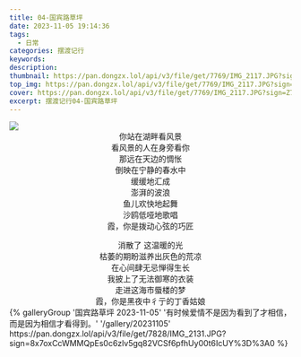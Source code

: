 ```yaml
---
title: 04-国宾路草坪
date: 2023-11-05 19:14:36
tags:
  - 日常
categories: 摆渡记行
keywords:
description:
thumbnail: https://pan.dongzx.lol/api/v3/file/get/7769/IMG_2117.JPG?sign=Z7QMULn8afGLFKVgMOiT5-gre0LOJ1yWy1eZBjz54HI%3D%3A0
top_img: https://pan.dongzx.lol/api/v3/file/get/7769/IMG_2117.JPG?sign=Z7QMULn8afGLFKVgMOiT5-gre0LOJ1yWy1eZBjz54HI%3D%3A0
cover: https://pan.dongzx.lol/api/v3/file/get/7769/IMG_2117.JPG?sign=Z7QMULn8afGLFKVgMOiT5-gre0LOJ1yWy1eZBjz54HI%3D%3A0
excerpt: 摆渡记行04-国宾路草坪
---
```


<img src="https://pan.dongzx.lol/api/v3/file/get/7765/IMG_2125.PNG?sign=nnRlzmDS7H2owllCCzpFa-5mQ9jzA-Q20al682of6rs%3D%3A0" />

<center>你站在湖畔看风景</center>
<center>看风景的人在身旁看你</center>
<center>那远在天边的惆怅</center>
<center>倒映在宁静的春水中</center>
<center>缓缓地汇成</center>
<center>澎湃的波浪</center>
<center>鱼儿欢快地起舞</center>
<center>沙鸥低哑地歌唱</center>
<center>霞，你是拨动心弦的巧匠</center>
<p></p>
<center>消散了 这温暖的光</center>
<center>枯萎的期盼滋养出灰色的荒凉</center>
<center>在心间肆无忌惮得生长</center>
<center>我披上了无法御寒的衣装</center>
<center>走进这海市蜃楼的梦</center>
<center>霞，你是黑夜中彳亍的丁香姑娘</center>

<div class="gallery-group-main">
{% galleryGroup '国宾路草坪 2023-11-05' '有时候爱情不是因为看到了才相信，而是因为相信才看得到。' '/gallery/20231105' https://pan.dongzx.lol/api/v3/file/get/7828/IMG_2131.JPG?sign=8x7oxCcWMMQpEs0c6zlv5gq82VCSf6pfhUy00t6IcUY%3D%3A0 %}
</div>
